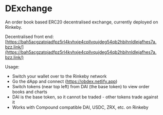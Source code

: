 # DExchange

An order book based ERC20 decentralised exchange, currently deployed on Rinkeby.

Decentralised front end:
[https://bah5acgzatojadfpz5rl4kvhxje4cpllvqujdeg54qb2hbihnldlejafhes7a.bzz.link/](https://bah5acgzatojadfpz5rl4kvhxje4cpllvqujdeg54qb2hbihnldlejafhes7a.bzz.link/)

Usage:

- Switch your wallet over to the Rinkeby network
- Go the dApp and connect (https://obdex.netlify.app)
- Switch tokens (near top left) from DAI (the base token) to view order books and charts
- DAI is the base token, so it cannot be traded - other tokens trade against it
- Works with Compound compatible DAI, USDC, ZRX, etc. on Rinkeby
